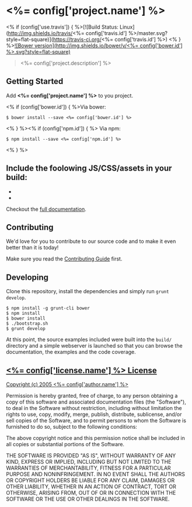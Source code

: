 # <%= config['project.name'] %>
<% if (config['use.travis']) { %>[![Build Status: Linux](http://img.shields.io/travis/<%= config['travis.id'] %>/master.svg?style=flat-square)](https://travis-ci.org/<%= config['travis.id'] %>)
<% } %>[![Bower version](http://img.shields.io/bower/v/<%= config['bower.id'] %>.svg?style=flat-square)](<%= config['repo.url'] %>)

> <%= config['project.description'] %>

## Getting Started

Add **<%= config['project.name'] %>** to you project.

<% if (config['bower.id']) { %>Via bower:

```
$ bower install --save <%= config['bower.id'] %>
```
<% } %><% if (config['npm.id']) { %>
Via npm:

```
$ npm install --save <%= config['npm.id'] %>
```
<% } %>

Include the foolowing JS/CSS/assets in your build:
-
-
-

Checkout the [full documentation](<%= config['docs.url'] %>).


## Contributing

We'd love for you to contribute to our source code and to make it even better than it is today!

Make sure you read the [Contributing Guide](CONTRIBUTING.md) first.


## Developing

Clone this repository, install the dependencies and simply run `grunt develop`.

```
$ npm install -g grunt-cli bower
$ npm install
$ bower install
$ ./bootstrap.sh
$ grunt develop
```

At this point, the source examples included were built into the `build/` directory and a simple webserver is launched so
that you can browse the documentation, the examples and the code coverage.


## [<%= config['license.name'] %> License](LICENSE)

[Copyright (c) 2005 <%= config['author.name'] %>](<%= config['license.url'] %>)

Permission is hereby granted, free of charge, to any person obtaining a copy of
this software and associated documentation files (the "Software"), to deal in
the Software without restriction, including without limitation the rights to
use, copy, modify, merge, publish, distribute, sublicense, and/or sell copies of
the Software, and to permit persons to whom the Software is furnished to do so,
subject to the following conditions:

The above copyright notice and this permission notice shall be included in all
copies or substantial portions of the Software.

THE SOFTWARE IS PROVIDED "AS IS", WITHOUT WARRANTY OF ANY KIND, EXPRESS OR
IMPLIED, INCLUDING BUT NOT LIMITED TO THE WARRANTIES OF MERCHANTABILITY, FITNESS
FOR A PARTICULAR PURPOSE AND NONINFRINGEMENT. IN NO EVENT SHALL THE AUTHORS OR
COPYRIGHT HOLDERS BE LIABLE FOR ANY CLAIM, DAMAGES OR OTHER LIABILITY, WHETHER
IN AN ACTION OF CONTRACT, TORT OR OTHERWISE, ARISING FROM, OUT OF OR IN
CONNECTION WITH THE SOFTWARE OR THE USE OR OTHER DEALINGS IN THE SOFTWARE.
